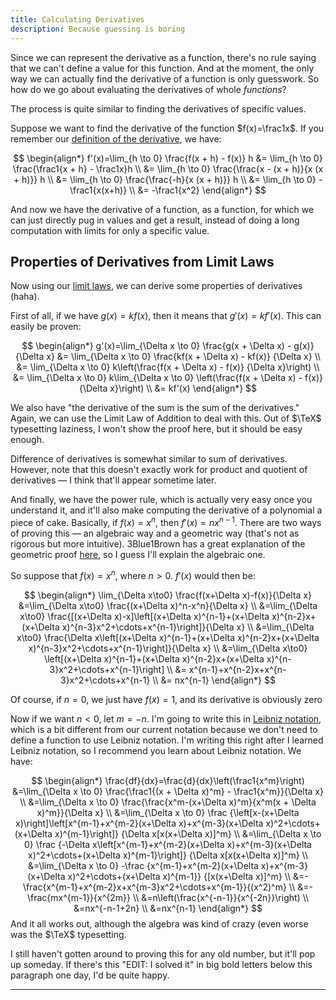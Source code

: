 ```yaml
---
title: Calculating Derivatives
description: Because guessing is boring
---
```


Since we can represent the derivative as a function, there's no rule saying that we can't define a value for this function. And at the moment, the only way we can actually find the derivative of a function is only guesswork. So how do we go about evaluating the derivatives of whole *functions*?

The process is quite similar to finding the derivatives of specific values.

Suppose we want to find the derivative of the function $f(x)=\frac1x$. If you remember our [definition of the derivative](./what-is-the-derivative), we have:

$$
\begin{align*}
f'(x)=\lim_{h \to 0} \frac{f(x + h) - f(x)} h
&= \lim_{h \to 0} \frac{\frac1{x + h} - \frac1x}h \\
&= \lim_{h \to 0} \frac{\frac{x - (x + h)}{x (x + h)}} h \\
&= \lim_{h \to 0} \frac{\frac{-h}{x (x + h)}} h \\
&= \lim_{h \to 0} -\frac1{x(x+h)} \\
&= -\frac1{x^2}
\end{align*}
$$

And now we have the derivative of a function, as a function, for which we can just directly pug in values and get a result, instead of doing a long computation with limits for only a specific value.

## Properties of Derivatives from Limit Laws

Now using our [limit laws](../unit0-limits/introduction-to-limits#some-properties-of-limits), we can derive some properties of derivatives (haha).

First of all, if we have $g(x)=kf(x)$​, then it means that $g'(x)=kf'(x)$​. This can easily be proven:

$$
\begin{align*}
g'(x)=\lim_{\Delta x \to 0} \frac{g(x + \Delta x) - g(x)} {\Delta x}
&= \lim_{\Delta x \to 0} \frac{kf(x + \Delta x) - kf(x)} {\Delta x} \\
&= \lim_{\Delta x \to 0} k\left(\frac{f(x + \Delta x) - f(x)} {\Delta x}\right) \\
&= \lim_{\Delta x \to 0} k\lim_{\Delta x \to 0} \left(\frac{f(x + \Delta x) - f(x)} {\Delta x}\right) \\
&= kf'(x)
\end{align*}
$$

We also have "the derivative of the sum is the sum of the derivatives." Again, we can use the Limit Law of Addition to deal with this. Out of $\TeX$ typesetting laziness, I won't show the proof here, but it should be easy enough.

Difference of derivatives is somewhat similar to sum of derivatives. However, note that this doesn't exactly work for product and quotient of derivatives — I think that'll appear sometime later.

And finally, we have the power rule, which is actually very easy once you understand it, and it'll also make computing the derivative of a polynomial a piece of cake. Basically, if $f(x)=	x^n$​, then $f'(x)=nx^{n-1}$​. There are two ways of proving this — an algebraic way and a geometric way (that's not as rigorous but more intuitive). 3Blue1Brown has a great explanation of the geometric proof [here](https://www.youtube.com/watch?v=S0_qX4VJhMQ&list=PLZHQObOWTQDMsr9K-rj53DwVRMYO3t5Yr&index=3), so I guess I'll explain the algebraic one.

So suppose that $f(x)=x^n$​, where $n>0$. $f'(x)$ would then be:

$$
\begin{align*}
\lim_{\Delta x\to0} \frac{f(x+\Delta x)-f(x)}{\Delta x}
&=\lim_{\Delta x\to0} \frac{(x+\Delta x)^n-x^n}{\Delta x} \\
&=\lim_{\Delta x\to0} \frac{[(x+\Delta x)-x]\left[(x+\Delta x)^{n-1}+(x+\Delta x)^{n-2}x+(x+\Delta x)^{n-3}x^2+\cdots+x^{n-1}\right]}{\Delta x} \\
&=\lim_{\Delta x\to0} \frac{\Delta x\left[(x+\Delta x)^{n-1}+(x+\Delta x)^{n-2}x+(x+\Delta x)^{n-3}x^2+\cdots+x^{n-1}\right]}{\Delta x} \\
&=\lim_{\Delta x\to0} \left[(x+\Delta x)^{n-1}+(x+\Delta x)^{n-2}x+(x+\Delta x)^{n-3}x^2+\cdots+x^{n-1}\right] \\
&= x^{n-1}+x^{n-2}x+x^{n-3}x^2+\cdots+x^{n-1} \\
&= nx^{n-1}
\end{align*}
$$

Of course, if $n=0$, we just have $f(x)=1$, and its derivative is obviously zero

Now if we want $n<0$, let $m=-n$​. I'm going to write this in [Leibniz notation](./leibniz-notation), which is a bit different from our current notation because we don't need to define a function to use Leibniz notation. I'm writing this right after I learned Leibniz notation, so I recommend you learn about Leibniz notation. We have:

$$
\begin{align*}
\frac{df}{dx}=\frac{d}{dx}\left(\frac1{x^m}\right)
&=\lim_{\Delta x \to 0} \frac{\frac1{(x + \Delta x)^m} - \frac1{x^m}}{\Delta x} \\
&=\lim_{\Delta x \to 0} \frac{\frac{x^m-(x+\Delta x)^m}{x^m(x + \Delta x)^m}}{\Delta x} \\
&=\lim_{\Delta x \to 0} \frac
{\left[x-(x+\Delta x)\right]\left[x^{m-1}+x^{m-2}(x+\Delta x)+x^{m-3}(x+\Delta x)^2+\cdots+(x+\Delta x)^{m-1}\right]}
{\Delta x[x(x+\Delta x)]^m} \\
&=\lim_{\Delta x \to 0} \frac
{-\Delta x\left[x^{m-1}+x^{m-2}(x+\Delta x)+x^{m-3}(x+\Delta x)^2+\cdots+(x+\Delta x)^{m-1}\right]}
{\Delta x[x(x+\Delta x)]^m} \\
&=\lim_{\Delta x \to 0} -\frac
{x^{m-1}+x^{m-2}(x+\Delta x)+x^{m-3}(x+\Delta x)^2+\cdots+(x+\Delta x)^{m-1}}
{[x(x+\Delta x)]^m} \\
&=-\frac{x^{m-1}+x^{m-2}x+x^{m-3}x^2+\cdots+x^{m-1}}{(x^2)^m} \\
&=-\frac{mx^{m-1}}{x^{2m}} \\
&=n\left(\frac{x^{-n-1}}{x^{-2n}}\right) \\
&=nx^{-n-1+2n} \\
&=nx^{n-1}
\end{align*}
$$
And it all works out, although the algebra was kind of crazy (even worse was the $\TeX$ typesetting.

I still haven't gotten around to proving this for any old number, but it'll pop up someday. If there's this "EDIT: I solved it" in big bold letters below this paragraph one day, I'd be quite happy.

---

